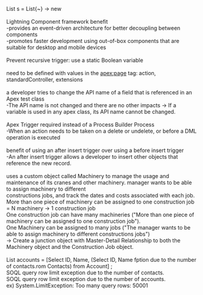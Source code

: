 List<String> s = List<String>{~} -> new<br/>
<br/>
Lightning Component framework benefit<br/>
-provides an event-driven architecture for better decoupling between components<br/>
-promotes faster development using out-of-box components that are suitable for desktop and mobile devices<br/>
<br/>
Prevent recursive trigger: use a static Boolean variable<br/>
<br/>
need to be defined with values in the <apex:page> tag: action, standardController, extensions<br/>
<br/>
a developer tries to change the API name of a field that is referenced in an Apex test class<br/>
-The API name is not changed and there are no other impacts -> If a variable is used in any apex class, its API name cannot be changed.<br/>
<br/>
Apex Trigger required instead of a Process Builder Process<br/>
-When an action needs to be taken on a delete or undelete, or before a DML operation is executed<br/>
<br/>
benefit of using an after insert trigger over using a before insert trigger<br/>
-An after insert trigger allows a developer to insert other objects that reference the new record.<br/>
<br/>
uses a custom object called Machinery to manage the usage and maintenance of its cranes and other machinery. manager wants to be able to assign machinery to different <br/>constructions jobs, and track the dates and costs associated with each job. More than one piece of machinery can be assigned to one construction job<br/>
= N machinery -> 1 construction job<br/>
One construction job can have many machineries ("More than one piece of machinery can be assigned to one construction job").<br/>
One Machinery can be assigned to many jobs ("The manager wants to be able to assign machinery to different constructions jobs")<br/>
-> Create a junction object with Master-Detail Relationship to both the Machinery object and the Construction Job object.<br/>
<br/>
List<account> accounts = [Select ID, Name, (Select ID, Name fption due to the number of contacts.rom Contacts) from Account] ;<br/>
SOQL query row limit exception due to the number of contacts.<br/>
SOQL query row limit exception due to the number of accounts.<br/>
ex) System.LimitException: Too many query rows: 50001<br/>
